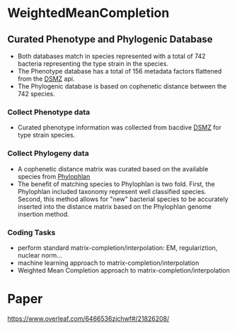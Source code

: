 # WeightedMeanCompletion

## Curated Phenotype and Phylogenic Database

- Both databases match in species represented with a total of 742 bacteria representing the type strain in the species.
- The Phenotype database has a total of 156 metadata factors flattened from the [DSMZ](https://bacdive.dsmz.de) api. 
- The Phylogenic database is based on cophenetic distance between the 742 species.  

### Collect Phenotype data
- Curated phenotype information was collected from bacdive [DSMZ](https://bacdive.dsmz.de) for type strain species. 

### Collect Phylogeny data
- A cophenetic distance matrix was curated based on the available species from [Phylophlan](https://huttenhower.sph.harvard.edu/phylophlan) 
- The benefit of matching species to Phylophlan is two fold. First, the Phylophlan included taxonomy represent well classified species. Second, this method allows for "new" bacterial species to be accurately inserted into the distance matrix based on the Phylophlan genome insertion method. 

### Coding Tasks

- perform standard matrix-completion/interpolation: EM, regulariztion, nuclear norm...
- machine learning approach to matrix-completion/interpolation
- Weighted Mean Completion approach to matrix-completion/interpolation

# Paper
https://www.overleaf.com/6466536zjchwf#/21826208/
